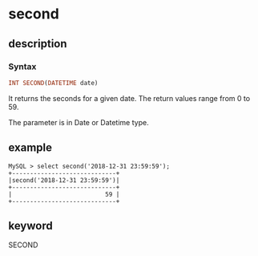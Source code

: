 # second

## description

### Syntax

```Haskell
INT SECOND(DATETIME date)
```

It returns the seconds for a given date. The return values range from 0 to 59.

The parameter is in Date or Datetime type.

## example

```Plain Text
MySQL > select second('2018-12-31 23:59:59');
+-----------------------------+
|second('2018-12-31 23:59:59')|
+-----------------------------+
|                          59 |
+-----------------------------+
```

## keyword

SECOND
